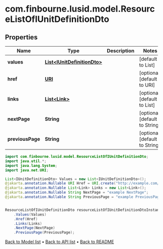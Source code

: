 # com.finbourne.lusid.model.ResourceListOfIUnitDefinitionDto

## Properties

Name | Type | Description | Notes
------------ | ------------- | ------------- | -------------
**values** | [**List&lt;IUnitDefinitionDto&gt;**](IUnitDefinitionDto.md) |  | [default to List<IUnitDefinitionDto>]
**href** | [**URI**](URI.md) |  | [optional] [default to URI]
**links** | [**List&lt;Link&gt;**](Link.md) |  | [optional] [default to List<Link>]
**nextPage** | **String** |  | [optional] [default to String]
**previousPage** | **String** |  | [optional] [default to String]

```java
import com.finbourne.lusid.model.ResourceListOfIUnitDefinitionDto;
import java.util.*;
import java.lang.System;
import java.net.URI;

List<IUnitDefinitionDto> Values = new List<IUnitDefinitionDto>();
@jakarta.annotation.Nullable URI Href = URI.create("http://example.com/Href");
@jakarta.annotation.Nullable List<Link> Links = new List<Link>();
@jakarta.annotation.Nullable String NextPage = "example NextPage";
@jakarta.annotation.Nullable String PreviousPage = "example PreviousPage";


ResourceListOfIUnitDefinitionDto resourceListOfIUnitDefinitionDtoInstance = new ResourceListOfIUnitDefinitionDto()
    .Values(Values)
    .Href(Href)
    .Links(Links)
    .NextPage(NextPage)
    .PreviousPage(PreviousPage);
```


[Back to Model list](../README.md#documentation-for-models) &#8226; [Back to API list](../README.md#documentation-for-api-endpoints) &#8226; [Back to README](../README.md)
